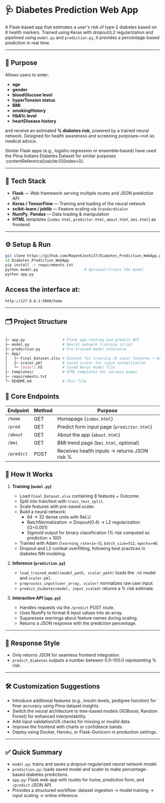 # 🩺 Diabetes Prediction Web App

A Flask‑based app that estimates a user's risk of type‑2 diabetes based on 8 health markers. Trained using Keras with dropout/L2 regularization and pipelined using `model.py` and `prediction.py`, it provides a percentage-based prediction in real time.

---

## 🎯 Purpose

Allows users to enter:
- **age**
- **gender**
- **bloodGlucose level**
- **hyperTension status**
- **BMI**
- **smokingHistory**
- **HbA1c level**
- **heartDisease history**

and receive an estimated **% diabetes risk**, powered by a trained neural network. Designed for health awareness and screening purposes—not as medical advice.

Similar Flask apps (e.g., logistic‑regression or ensemble‑based) have used the Pima Indians Diabetes Dataset for similar purposes :contentReference[oaicite:0]{index=0}.

---

## 🧰 Tech Stack

- **Flask** — Web framework serving multiple routes and JSON prediction API  
- **Keras / TensorFlow** — Training and loading of the neural network  
- **scikit-learn / joblib** — Feature scaling via `StandardScaler`  
- **NumPy**, **Pandas** — Data loading & manipulation  
- **HTML** templates (`index.html`, `predictor.html`, `about.html`, `bmi.html`) as frontend

---

## ⚙️ Setup & Run

```bash
git clone https://github.com/MayenkJoshi37/Diabetes_Prediction_WebApp.git
cd Diabetes_Prediction_WebApp
pip install -r requirements.txt
python model.py                     # Optional—trains the model
python app.py
```

## Access the interface at:

```bash
http://127.0.0.1:5000/home
```


---

## 🗂️ Project Structure
```bash
.
├─ app.py                 # Flask app routing and predict API
├─ model.py               # Neural network training script
├─ prediction.py          # Pre-trained model inference
├─ App/
│   ├─ Final_Dataset.xlsx # Dataset for training (8 input features + Outcome)
│   ├─ scaler.pkl         # Saved scaler for input normalization
│   └─ [model].h5         # Saved Keras model file
├─ templates/             # HTML templates for various pages
├─ requirements.txt
└─ README.md              # This file
```



## 🚀 Core Endpoints

| Endpoint   | Method | Purpose                                          |
|------------|--------|--------------------------------------------------|
| `/home`    | GET    | Homepage (`index.html`)                          |
| `/pred`    | GET    | Predict form input page (`predictor.html`)       |
| `/about`   | GET    | About the app (`about.html`)                     |
| `/bmi`     | GET    | BMI trend page (`bmi.html`, optional)            |
| `/predict` | POST   | Receives health inputs → returns JSON risk %     |


## 🧠 How It Works

1. **Training (`model.py`)**  
   - Load `Final_Dataset.xlsx` containing 8 features + Outcome.  
   - Split into train/test with `train_test_split`.  
   - Scale features with pre-saved scaler.  
   - Build a neural network:  
     - 64 → 32 dense units with ReLU  
     - BatchNormalization → Dropout(0.4) → L2 regularization (l2=0.001)  
     - Sigmoid output for binary classification (% risk computed as prediction × 100)  
   - Trained with Adam (`learning_rate=1e-5`), `batch_size=512`, `epochs=40`.  
   - Dropout and L2 combat overfitting, following best practices in diabetes NN modeling.

2. **Inference (`prediction.py`)**  
   - `load_trained_model(model_path, scaler_path)` loads the `.h5` model and `scaler.pkl`.  
   - `preprocess_input(user_array, scaler)` normalizes raw user input.  
   - `predict_diabetes(model, input_scaled)` returns a % risk estimate.

3. **Interactive API (`app.py`)**  
   - Handles requests via the `/predict` POST route.  
   - Uses NumPy to format 8 input values into an array.  
   - Suppresses warnings about feature names during scaling.  
   - Returns a JSON response with the prediction percentage.

---

## 💬 Response Style

- Only returns JSON for seamless frontend integration.  
- `predict_diabetes` outputs a number between 0.0–100.0 representing % risk.

---

## 🛠️ Customization Suggestions

- Introduce additional features (e.g., insulin levels, pedigree function) for finer accuracy using Pima dataset insights.  
- Switch the neural architecture to tree-based models (XGBoost, Random Forest) for enhanced interpretability.  
- Add input validation/UX checks for missing or invalid data.  
- Improve the frontend with charts or confidence bands.  
- Deploy using Docker, Heroku, or Flask–Gunicorn in production settings.

---

## ✅ Quick Summary

- `model.py`: trains and saves a dropout-regularized neural network model.  
- `prediction.py`: loads saved model and scaler to make percentage-based diabetes predictions.  
- `app.py`: Flask web app with routes for home, prediction form, and `/predict` JSON API.  
- Provides a structured workflow: dataset ingestion → model training → input scaling → online inference.  
